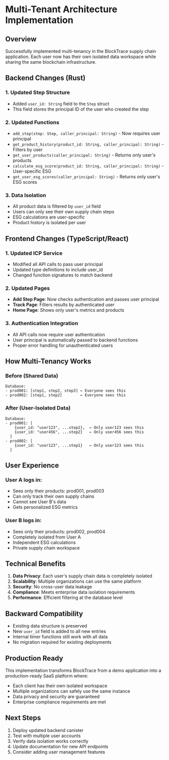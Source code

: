 # Multi-Tenant Architecture Implementation

## Overview
Successfully implemented multi-tenancy in the BlockTrace supply chain application. Each user now has their own isolated data workspace while sharing the same blockchain infrastructure.

## Backend Changes (Rust)

### 1. Updated Step Structure
- Added `user_id: String` field to the `Step` struct
- This field stores the principal ID of the user who created the step

### 2. Updated Functions
- `add_step(step: Step, caller_principal: String)` - Now requires user principal
- `get_product_history(product_id: String, caller_principal: String)` - Filters by user
- `get_user_products(caller_principal: String)` - Returns only user's products
- `calculate_esg_score(product_id: String, caller_principal: String)` - User-specific ESG
- `get_user_esg_scores(caller_principal: String)` - Returns only user's ESG scores

### 3. Data Isolation
- All product data is filtered by `user_id` field
- Users can only see their own supply chain steps
- ESG calculations are user-specific
- Product history is isolated per user

## Frontend Changes (TypeScript/React)

### 1. Updated ICP Service
- Modified all API calls to pass user principal
- Updated type definitions to include user_id
- Changed function signatures to match backend

### 2. Updated Pages
- **Add Step Page**: Now checks authentication and passes user principal
- **Track Page**: Filters results by authenticated user
- **Home Page**: Shows only user's metrics and products

### 3. Authentication Integration
- All API calls now require user authentication
- User principal is automatically passed to backend functions
- Proper error handling for unauthenticated users

## How Multi-Tenancy Works

### Before (Shared Data)
```
Database:
- prod001: [step1, step2, step3] ← Everyone sees this
- prod002: [step1, step2]        ← Everyone sees this
```

### After (User-Isolated Data)
```
Database:
- prod001: [
    {user_id: "user123", ...step1},  ← Only user123 sees this
    {user_id: "user456", ...step2}   ← Only user456 sees this
  ]
- prod002: [
    {user_id: "user123", ...step1}   ← Only user123 sees this
  ]
```

## User Experience

### User A logs in:
- Sees only their products: prod001, prod003
- Can only track their own supply chains
- Cannot see User B's data
- Gets personalized ESG metrics

### User B logs in:
- Sees only their products: prod002, prod004
- Completely isolated from User A
- Independent ESG calculations
- Private supply chain workspace

## Technical Benefits

1. **Data Privacy**: Each user's supply chain data is completely isolated
2. **Scalability**: Multiple organizations can use the same platform
3. **Security**: No cross-user data leakage
4. **Compliance**: Meets enterprise data isolation requirements
5. **Performance**: Efficient filtering at the database level

## Backward Compatibility

- Existing data structure is preserved
- New `user_id` field is added to all new entries
- Internal timer functions still work with all data
- No migration required for existing deployments

## Production Ready

This implementation transforms BlockTrace from a demo application into a production-ready SaaS platform where:
- Each client has their own isolated workspace
- Multiple organizations can safely use the same instance
- Data privacy and security are guaranteed
- Enterprise compliance requirements are met

## Next Steps

1. Deploy updated backend canister
2. Test with multiple user accounts
3. Verify data isolation works correctly
4. Update documentation for new API endpoints
5. Consider adding user management features